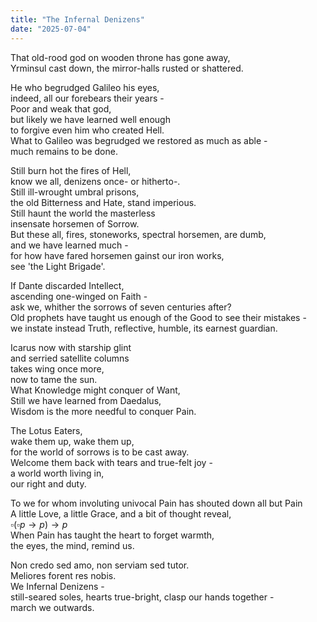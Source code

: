 ```yaml
---
title: "The Infernal Denizens"  
date: "2025-07-04"  
---
```


That old-rood god on wooden throne has gone away,  
Yrminsul cast down, the mirror-halls rusted or shattered.  

He who begrudged Galileo his eyes,  
indeed, all our forebears their years -  
Poor and weak that god,  
but likely we have learned well enough  
to forgive even him who created Hell.  
What to Galileo was begrudged we restored as much as able -  
much remains to be done.  

Still burn hot the fires of Hell,  
know we all, denizens once- or hitherto-.  
Still ill-wrought umbral prisons,  
the old Bitterness and Hate, stand imperious.  
Still haunt the world the masterless  
insensate horsemen of Sorrow.  
But these all, fires, stoneworks, spectral horsemen, are dumb,  
and we have learned much -  
for how have fared horsemen gainst our iron works,  
see 'the Light Brigade'.  

If Dante discarded Intellect,  
ascending one-winged on Faith -  
ask we, whither the sorrows of seven centuries after?  
Old prophets have taught us enough of the Good to see their mistakes -  
we instate instead Truth, reflective, humble, its earnest guardian.  

Icarus now with starship glint  
and serried satellite columns  
takes wing once more,  
now to tame the sun.  
What Knowledge might conquer of Want,  
Still we have learned from Daedalus,  
Wisdom is the more needful to conquer Pain.  

The Lotus Eaters,  
wake them up, wake them up,  
for the world of sorrows is to be cast away.  
Welcome them back with tears and true-felt joy -  
a world worth living in,  
our right and duty.  

To we for whom involuting univocal Pain has shouted down all but Pain  
A little Love, a little Grace, and a bit of thought reveal,  
$\square (\square p \rightarrow p) \rightarrow p$  
When Pain has taught the heart to forget warmth,  
the eyes, the mind, remind us.  

Non credo sed amo, non serviam sed tutor.  
Meliores forent res nobis.  
We Infernal Denizens -  
still-seared soles, hearts true-bright, clasp our hands together -  
march we outwards.
